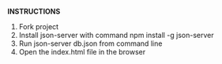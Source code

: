 

**INSTRUCTIONS**

1. Fork project 
2. Install json-server with command npm install -g json-server
3. Run json-server db.json from command line
4. Open the index.html file in the browser 